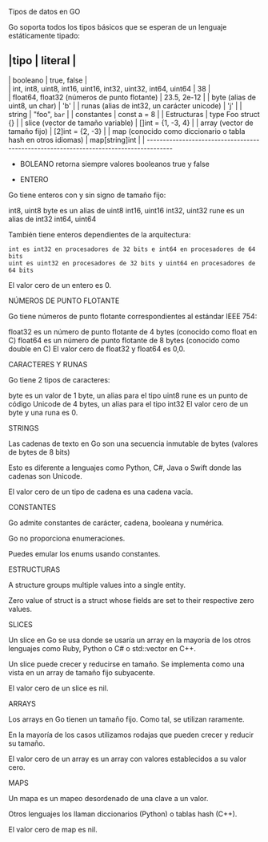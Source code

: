 Tipos de datos en GO

Go soporta todos los tipos básicos que se esperan de un lenguaje estáticamente tipado:

|tipo                                                           | literal              |
----------------------------------------------------------------------------------------
| booleano                                                      | true, false          |       
| int, int8, uint8, int16, uint16, int32, uint32, int64, uint64 | 38                   |   
| float64, float32  (números de punto flotante)                 | 23.5, 2e-12          |
| byte (alias de uint8, un char)                                | 'b'                  |
| runas  (alias de int32, un carácter unicode)                  | 'j'                  |
| string                                                        | "foo", `bar`         |
| constantes                                                    | const a = 8          |
| Estructuras                                                   | type Foo struct {}   |
| slice  (vector de tamaño variable)                            | []int = {1, -3, 4}   |
| array (vector de tamaño fijo)                                 | [2]int = {2, -3}     |
| map (conocido como diccionario o tabla hash en otros idiomas) | map[string]int       |
| --------------------------------------------------------------------------------------

- BOLEANO 
  retorna siempre valores booleanos  true y false
  
- ENTERO
 
Go tiene enteros con y sin signo de tamaño fijo:

  int8, uint8
  byte es un alias de uint8
  int16, uint16
  int32, uint32
  rune es un alias de int32
  int64, uint64

También tiene enteros dependientes de la arquitectura:

    int es int32 en procesadores de 32 bits e int64 en procesadores de 64 bits
    uint es uint32 en procesadores de 32 bits y uint64 en procesadores de 64 bits

El valor cero de un entero es 0.

NÚMEROS DE PUNTO FLOTANTE

Go tiene números de punto flotante correspondientes al estándar IEEE 754:

float32 es un número de punto flotante de 4 bytes (conocido como float en C)
float64 es un número de punto flotante de 8 bytes (conocido como double en C)
El valor cero de float32 y float64 es 0,0.

CARACTERES Y RUNAS

Go tiene 2 tipos de caracteres:

byte es un valor de 1 byte, un alias para el tipo uint8
rune es un punto de código Unicode de 4 bytes, un alias para el tipo int32
El valor cero de un byte y una runa es 0.

STRINGS

Las cadenas de texto en Go son una secuencia inmutable de bytes (valores de bytes de 8 bits)

Esto es diferente a lenguajes como Python, C#, Java o Swift donde las cadenas son Unicode.

El valor cero de un tipo de cadena es una cadena vacía.

CONSTANTES

Go admite constantes de carácter, cadena, booleana y numérica.

Go no proporciona enumeraciones.

Puedes emular los enums usando constantes.

ESTRUCTURAS

A structure groups multiple values into a single entity.

Zero value of struct is a struct whose fields are set to their respective zero values.

SLICES

Un slice en Go se usa donde se usaría un array en la mayoría de los otros lenguajes como 
Ruby, Python o C# o std::vector en C++.

Un slice puede crecer y reducirse en tamaño. Se implementa como una vista en un array de tamaño 
fijo subyacente.

El valor cero de un slice es nil.

ARRAYS

Los arrays en Go tienen un tamaño fijo. Como tal, se utilizan raramente.

En la mayoría de los casos utilizamos rodajas que pueden crecer y reducir su tamaño.

El valor cero de un array es un array con valores establecidos a su valor cero.

MAPS

Un mapa es un mapeo desordenado de una clave a un valor.

Otros lenguajes los llaman diccionarios (Python) o tablas hash (C++).

El valor cero de map es nil.
